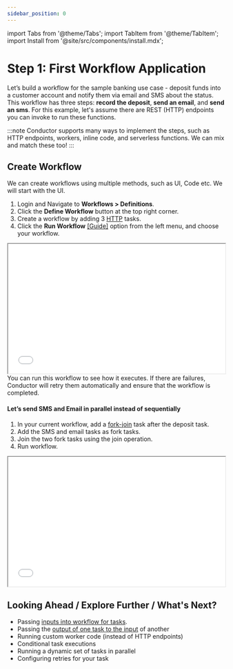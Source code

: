 ```yaml
---
sidebar_position: 0
---
```


import Tabs from '@theme/Tabs';
import TabItem from '@theme/TabItem';
import Install from '@site/src/components/install.mdx';

# Step 1: First Workflow Application

Let’s build a workflow for the sample banking use case - deposit funds into a customer account and notify them via email and SMS about the status. 
This workflow has three steps: __record the deposit__, __send an email__, and __send an sms__. For this example, let's assume there are REST 
(HTTP) endpoints you can invoke to run these functions.

:::note
Conductor supports many ways to implement the steps, such as HTTP endpoints, workers, inline code, and serverless functions. We can mix and match these too!
:::

## Create Workflow

We can create workflows using multiple methods, such as UI, Code etc. We will start with the UI.

<Tabs>
<TabItem value="UI" label="UI" className="ui-instructions">
<div className="row">
<div className="col col--4">

1. Login and Navigate to **Workflows > Definitions**.
2. Click the **Define Workflow** button at the top right corner.
3. Create a workflow by adding 3 [HTTP](/content/reference-docs/system-tasks/http) tasks.
4. Click the **Run Workflow** [[Guide]](../videos/run-workflow) option from the left menu, and choose your workflow.

</div>
<div className="col">
<div className="embed-loom-video">
<iframe
  width="100%"
  height="300px"
  allow="fullscreen;"
  src={"https://www.youtube.com/embed/0BaiLdGu7Lo"}
></iframe></div>
</div>
</div>
</TabItem>
</Tabs>
You can run this workflow to see how it executes. If there are failures, Conductor will retry them automatically and ensure that the workflow is completed.

#### Let’s send SMS and Email in parallel instead of sequentially

<Tabs>
<TabItem value="UI" label="UI">

<div className="row">
<div className="col col--4">


1. In your current workflow, add a [fork-join](/content/reference-docs/operators/forkjoin) task after the deposit task.
2. Add the SMS and email tasks as fork tasks.
3. Join the two fork tasks using the join operation.
4. Run workflow.

</div>
<div className="col">
<div className="embed-loom-video">
<iframe
  width="100%"
  height="300px"
  allow="fullscreen;"
  src={"https://www.youtube.com/embed/J0TDfs6nJhg"}
></iframe></div>
</div>
</div>
</TabItem>
</Tabs>

## Looking Ahead / Explore Further / What's Next?

- Passing [inputs into workflow for tasks](/content/guides/passing-data-task-to-task).
- Passing the [output of one task to the input](/content/guides/passing-data-task-to-task) of another
- Running custom worker code (instead of HTTP endpoints)
- Conditional task executions
- Running a dynamic set of tasks in parallel
- Configuring retries for your task
